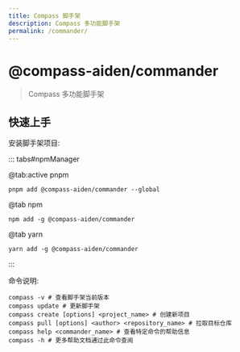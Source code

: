 ```yaml
---
title: Compass 脚手架
description: Compass 多功能脚手架
permalink: /commander/
---
```


# @compass-aiden/commander

> Compass 多功能脚手架

## 快速上手

安装脚手架项目:

::: tabs#npmManager

@tab:active pnpm

```shell
pnpm add @compass-aiden/commander --global
```

@tab npm

```shell
npm add -g @compass-aiden/commander
```

@tab yarn

```shell
yarn add -g @compass-aiden/commander
```

:::

命令说明:

```shell
compass -v # 查看脚手架当前版本
compass update # 更新脚手架
compass create [options] <project_name> # 创建新项目
compass pull [options] <author> <repository_name> # 拉取目标仓库
compass help <commander_name> # 查看特定命令的帮助信息
compass -h # 更多帮助文档通过此命令查阅
```
